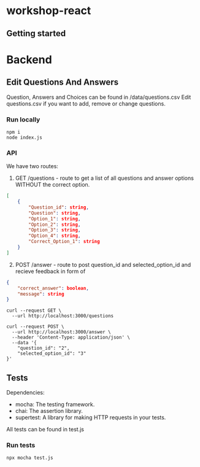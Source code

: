 # workshop-react

## Getting started

# Backend

## Edit Questions And Answers
Question, Answers and Choices can be found in /data/questions.csv
Edit questions.csv if you want to add, remove or change questions.

### Run locally

```code
npm i
node index.js
```

### API

We have two routes:
1) GET /questions - route to get a list of all questions and answer options WITHOUT the correct option.
```json
[
    {
        "Question_id": string,
        "Question": string,
        "Option_1": string,
        "Option_2": string,
        "Option_3": string,
        "Option_4": string,
        "Correct_Option_1": string
    }
]
```
2) POST /answer - route to post question_id and selected_option_id and recieve feedback in form of
```json
{ 
    "correct_answer": boolean,
    "message": string
}
```

```code
curl --request GET \
  --url http://localhost:3000/questions
```

```code
curl --request POST \
  --url http://localhost:3000/answer \
  --header 'Content-Type: application/json' \
  --data '{
	"question_id": "2",
	"selected_option_id": "3"
}'
```

## Tests
Dependencies: 

- mocha: The testing framework.
- chai: The assertion library.
- supertest: A library for making HTTP requests in your tests.

All tests can be found in test.js

### Run tests
```code
npx mocha test.js
```